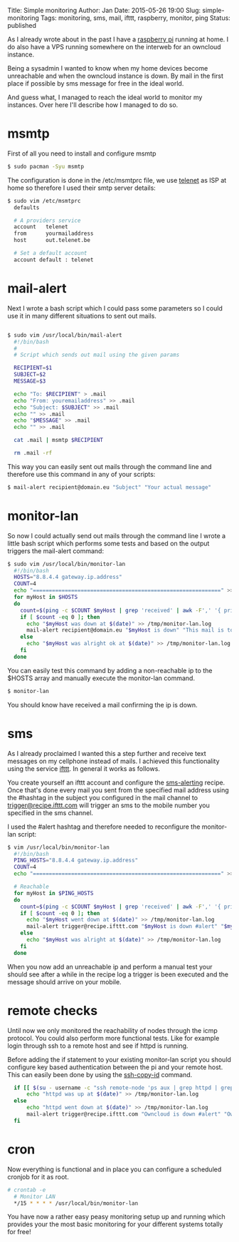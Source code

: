 Title:       Simple monitoring
Author:      Jan
Date: 	     2015-05-26 19:00
Slug:	     simple-monitoring
Tags: 	     monitoring, sms, mail, ifttt, raspberry, monitor, ping
Status:      published

As I already wrote about in the past I have a [raspberry pi](https://visibilityspots.com/raspberry-pi.html) running at home. I do also have a VPS running somewhere on the interweb for an owncloud instance.

Being a sysadmin I wanted to know when my home devices become unreachable and when the owncloud instance is down. By mail in the first place if possible by sms message for free in the ideal world.

And guess what, I managed to reach the ideal world to monitor my instances. Over here I'll describe how I managed to do so.

# msmtp

First of all you need to install and configure msmtp

```bash
$ sudo pacman -Syu msmtp
```

The configuration is done in the /etc/msmtprc file, we use [telenet](http://telenet.be) as ISP at home so therefore I used their smtp server details:

```bash
$ sudo vim /etc/msmtprc
  defaults

  # A providers service
  account   telenet
  from      yourmailaddress
  host      out.telenet.be

  # Set a default account
  account default : telenet
```

# mail-alert

Next I wrote a bash script which I could pass some parameters so I could use it in many different situations to sent out mails.

```bash

$ sudo vim /usr/local/bin/mail-alert
  #!/bin/bash
  #
  # Script which sends out mail using the given params

  RECIPIENT=$1
  SUBJECT=$2
  MESSAGE=$3

  echo "To: $RECIPIENT" > .mail
  echo "From: youremailaddress" >> .mail
  echo "Subject: $SUBJECT" >> .mail
  echo "" >> .mail
  echo "$MESSAGE" >> .mail
  echo "" >> .mail

  cat .mail | msmtp $RECIPIENT

  rm .mail -rf
```

This way you can easily sent out mails through the command line and therefore use this command in any of your scripts:

```bash
$ mail-alert recipient@domain.eu "Subject" "Your actual message"
```

# monitor-lan

So now I could actually send out mails through the command line I wrote a little bash script which performs some tests and based on the output triggers the mail-alert command:

```bash
$ sudo vim /usr/local/bin/monitor-lan
  #!/bin/bash
  HOSTS="8.8.4.4 gateway.ip.address"
  COUNT=4
  echo "===========================================================" >> /tmp/monitor-lan.log
  for myHost in $HOSTS
  do
    count=$(ping -c $COUNT $myHost | grep 'received' | awk -F',' '{ print $2 }' | awk '{ print $1 }')
    if [ $count -eq 0 ]; then
      echo "$myHost was down at $(date)" >> /tmp/monitor-lan.log
      mail-alert recipient@domain.eu "$myHost is down" "This mail is to inform that host $myHost is down (ping failed) at $(date)"
    else
      echo "$myHost was alright ok at $(date)" >> /tmp/monitor-lan.log
    fi
  done
```

You can easily test this command by adding a non-reachable ip to the $HOSTS array and manually execute the monitor-lan command.

```bash
$ monitor-lan
```

You should know have received a mail confirming the ip is down.

# sms

As I already proclaimed I wanted this a step further and receive text messages on my cellphone instead of mails. I achieved this functionality using the service [ifttt](https://ifttt.com/wtf). In general it works as follows.

You create yourself an ifttt account and configure the [sms-alerting](https://ifttt.com/recipes/294447-sms-alerting-triggerd-by-mail) recipe. Once that's done every mail you sent from the specified mail address using the #hashtag in the subject you configured in the mail channel to trigger@recipe.ifttt.com will trigger an sms to the mobile number you specified in the sms channel.

I used the #alert hashtag and therefore needed to reconfigure the monitor-lan script:

```bash
$ vim /usr/local/bin/monitor-lan
  #!/bin/bash
  PING_HOSTS="8.8.4.4 gateway.ip.address"
  COUNT=4
  echo "===========================================================" >> /tmp/monitor-lan.log

  # Reachable
  for myHost in $PING_HOSTS
  do
    count=$(ping -c $COUNT $myHost | grep 'received' | awk -F',' '{ print $2 }' | awk '{ print $1 }')
    if [ $count -eq 0 ]; then
      echo "$myHost went down at $(date)" >> /tmp/monitor-lan.log
      mail-alert trigger@recipe.ifttt.com "$myHost is down #alert" "$myHost went down (ping failed) at $(date)"
    else
      echo "$myHost was alright at $(date)" >> /tmp/monitor-lan.log
    fi
  done
```

When you now add an unreachable ip and perform a manual test your should see after a while in the recipe log a trigger is been executed and the message should arrive on your mobile.


# remote checks

Until now we only monitored the reachability of nodes through the icmp protocol. You could also perform more functional tests. Like for example login through ssh to a remote host and see if httpd is running.

Before adding the if statement to your existing monitor-lan script you should configure key based authentication between the pi and your remote host. This can easily been done by using the [ssh-copy-id](http://www.thegeekstuff.com/2008/11/3-steps-to-perform-ssh-login-without-password-using-ssh-keygen-ssh-copy-id/) command.

```bash
  if [[ $(su - username -c "ssh remote-node 'ps aux | grep httpd | grep -v grep | wc -l'") != "0" ]]; then
      echo "httpd was up at $(date)" >> /tmp/monitor-lan.log
  else
      echo "httpd went down at $(date)" >> /tmp/monitor-lan.log
      mail-alert trigger@recipe.ifttt.com "Owncloud is down #alert" "Owncloud down (no httpd process running) at $(date)"
  fi
```

# cron

Now everything is functional and in place you can configure a scheduled cronjob for it as root.

```bash
# crontab -e
  # Monitor LAN
  */15 * * * * /usr/local/bin/monitor-lan
```

You have now a rather easy peasy monitoring setup up and running which provides your the most basic monitoring for your different systems totally for free!
